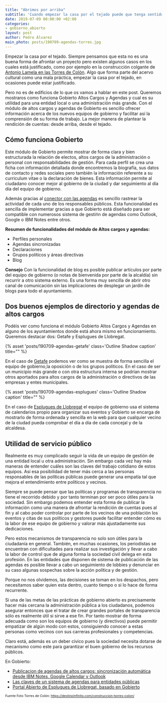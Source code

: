 ```yaml
---
title: "Abrimos por arriba"
subtitle: 'Cuando empezar la casa por el tejado puede que tenga sentido'
date: 2019-07-09 00:00:00 +02:00
categories:
- gobierno_abierto
layout: post
author: Pedro Álvarez
main_photo: posts/190709-agendas-torres.jpg
---
```


Empezar la casa por el tejado. Siempre pensamos que esta no es una buena forma de afrontar un proyecto pero existen algunos casos en los cuales está justificado, como por ejemplo en la construcción colgante de [Antonio Lamela en las Torres de Colón](http://www.telemadrid.es/programas/telenoticias-1/torres-Colon-construidas-arriba-abajo-2-2112108833--20190412050929.html). Algo que forma parte del acervo cultural como una mala práctica, empezar la casa por el tejado, en ocasiones puede estar justificado.

Pero no es de edificios de lo que os vamos a hablar en este post. Queremos mostraros como funciona Gobierto Altos Cargos y Agendas y cual es su utilidad para una entidad local o una administración más grande. Con el módulo de altos cargos y agendas de Gobierto es sencillo ofrecer información acerca de los nuevos equipos de gobierno y facilitar así la comprensión de su forma de trabajo. La mejor manera de plantear la rendición de cuentas: desde arriba, desde el tejado.

## Cómo funciona Gobierto

Este módulo de Gobierto permite mostrar de forma clara y bien estructurada la relación de electos, altos cargos de la administración o personal con responsabilidades de gestión. Para cada perfil se crea una ficha con información detallada donde encontremos la biografía, sus datos de contacto y redes sociales pero también la información referente a su curriculum vitae o la declaración de bienes. Esta información permite al ciudadano conocer mejor al gobierno de la ciudad y dar seguimiento al día día del equipo de gobierno.

Además gracias al [conector con las agendas](/blog/20180207-gobierto-agendas.html) es sencillo rastrear la actividad de cada uno de los responsables públicos. Esta funcionalidad es sencilla de implementar gracias a que Gobierto está diseñado para ser compatible con numerosos sistema de gestińn de agendas como Outlook, Google o IBM Notes entre otros.

**Resumen de funcionalidades del módulo de Altos cargos y agendas:**

* Perfiles personales
* Agendas sincronizadas
* Declaraciones
* Grupos políticos y áreas directivas
* Blog

<div class="notice">
<strong>Consejo</strong>
Con la funcionalidad de blog es posible publicar artículos por parte del equipo de gobierno (o notas de bienvenida por parte de la alcaldía) sin recurrir a otro sistema externo. Es una forma muy sencilla de abrir otro canal de comunicación sin las implicaciones de desplegar un jardín de blogs para todo el ayuntamiento.
</div>


## Dos buenos ejemplos de directorio y agendas de altos cargos

Podéis ver como funciona el módulo Gobierto Altos Cargos y Agendas en alguno de los ayuntamientos donde está ahora mismo en funcionamiento. Queremos destacar dos: Getafe y Esplugues de Llobregat.

{% asset 'posts/190709-agendas-getafe' class='Outline Shadow caption' title="" %}

En el caso de [Getafe](https://gobiernoabierto.getafe.es/cargos-y-agendas) podemos ver como se muestra de forma sencilla el equipo de gobierno,la oposición o de los grupos políticos. En el caso de ser un municipio más grande o con otra estructura interna se podrían mostrar otros aportados para altos cargos de la administración o directivos de las empresas y entes municipales.

{% asset 'posts/190709-agendas-esplugues' class='Outline Shadow caption' title="" %}

En el caso de [Esplugues de Llobregat](https://portalobert.esplugues.cat/cargos-y-agendas) el equipo de gobierno usa el sistema de calendarios propio para organizar sus eventos y Gobierto se encarga de mostrarlo de forma ordenada y sencilla en la web para que cualquier vecino de la ciudad pueda comprobar el día a día de cada concejal y de la alcaldesa.

## Utilidad de servicio público

Realmente es muy complicado seguir la vida de un equipo de gestión de una entidad local u otra administración. Sin embargo cada vez hay más maneras de entender cuáles son las claves del trabajo cotidiano de estos equipos. Así esa posibilidad de tener más cerca a las personas responsables de las políticas públicas puede generar una empatía tal que mejora el entendimiento entre políticos y vecinos.

Siempre se puede pensar que las políticas y programas de transparencia no tiene el recorrido debido y por tanto terminan por ser poco útiles para la sociedad. Sin embargo podemos entender esta forma de publicar la información como una manera de afrontar la rendición de cuentas pues al fin y al cabo poder controlar por parte de los vecinos de una población los eventos y citas de sus políticos y gestores puede facilitar entender cómo es la labor de ese equipo de gobierno y valorar más ajustadamente sus dedicaciones.

Pero estos mecanismos de transparencia no solo son útiles para la ciudadanía en general. También, en muchas ocasiones, los periodistas se encuentran con dificultades para realizar sus investigación y llevar a cabo la labor de control que de alguna forma la sociedad civil delega en esta profesión. En las entidades que disponen de sistema de publicación de las agendas es posible llevar a cabo un seguimiento de lobbies y denunciar en su caso algunas sospechas sobre la acción política y de gestión.

Porque no nos olvidemos, las decisiones se toman en los despachos, pero necesitamos saber quien esta dentro, cuanto tiempo o si lo hace de forma recurrente.

Si una de las metas de las prácticas de gobierno abierto es precisamente hacer más cercana la administración pública a los ciudadanos, podemos asegurar entonces que el tratar de crear grandes portales de transparencia sólo es realmente útil si sirve a ese fin. Por tanto mostrar de forma adecuada como son los equipos de gobierno (y directivos) puede permitir empatizar de algún modo con estos, consiguiendo conocer a estas personas como vecinos con sus carreras profesionales y competencias.

Claro está, además es un deber cívico pues la sociedad necesita dotarse de mecanismo como este para garantizar el buen gobierno de los recursos públicos.

<div class="separator blue short"></div>

En Gobierto:

* [Publicacion de agendas de altos cargos: sincronización automática desde IBM Notes, Google Calendar y Outlook](/blog/20180207-gobierto-agendas.html)
* [Las claves de un sistema de agendas para entidades públicas](https://gobierto.es/blog/20170126-agendas-representantes.html)
* [Portal Abierto de Esplugues de Llobregat, basado en Gobierto](/blog/20180926-esplugues-gobierto.html)

<p style="font-size: .75em;">
  Fuente Foto Torres de Colón: <a href="https://destinoinfinito.com/construccion-torres-colon/">https://destinoinfinito.com/construccion-torres-colon/</a>
</p>

